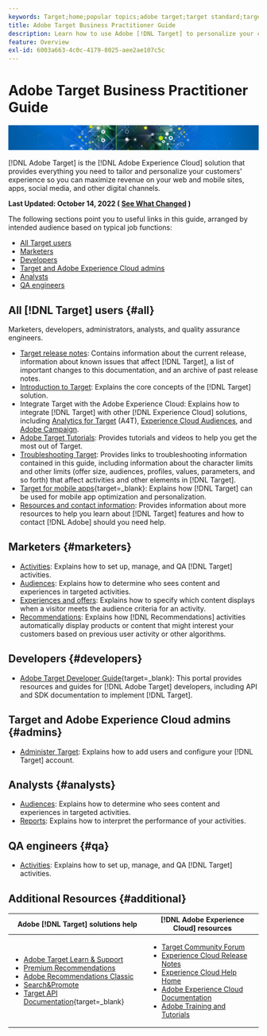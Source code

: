 ```yaml
---
keywords: Target;home;popular topics;adobe target;target standard;target premium;target documentation;adobe target documentation;home
title: Adobe Target Business Practitioner Guide
description: Learn how to use Adobe [!DNL Target] to personalize your customers' experience to maximize revenue on your web and mobile sites, apps, and other digital channels.
feature: Overview
exl-id: 6003a663-4c0c-4179-8025-aee2ae107c5c
---
```

# Adobe Target Business Practitioner Guide

![banner](assets/target-home-banner-simple.png)

[!DNL Adobe Target] is the [!DNL Adobe Experience Cloud] solution that provides everything you need to tailor and personalize your customers' experience so you can maximize revenue on your web and mobile sites, apps, social media, and other digital channels.

**Last Updated: October 14, 2022 ( [See What Changed](r-release-notes/doc-change.md) )**

The following sections point you to useful links in this guide, arranged by intended audience based on typical job functions:

- [All Target users](#all)
- [Marketers](#marketers)
- [Developers](#developers)
- [Target and Adobe Experience Cloud admins](#admins)
- [Analysts](#analysts)
- [QA engineers](#qa)

## All [!DNL Target] users {#all}

Marketers, developers, administrators, analysts, and quality assurance engineers.

- [Target release notes](r-release-notes/release-notes.md): Contains information about the current release, information about known issues that affect [!DNL Target], a list of important changes to this documentation, and an archive of past release notes.
- [Introduction to Target](c-intro/intro.md): Explains the core concepts of the [!DNL Target] solution.
- Integrate Target with the Adobe Experience Cloud: Explains how to integrate [!DNL Target] with other [!DNL Experience Cloud] solutions, including [Analytics for Target](/help/main/c-integrating-target-with-mac/a4t/a4t.md) (A4T), [Experience Cloud Audiences](/help/main/c-integrating-target-with-mac/mmp.md), and [Adobe Campaign](/help/main/c-integrating-target-with-mac/campaign-and-target.md).
- [Adobe Target Tutorials](https://experienceleague.adobe.com/docs/target-learn/tutorials/overview.html): Provides tutorials and videos to help you get the most out of Target.
- [Troubleshooting Target](r-troubleshooting-target/troubleshooting-target.md): Provides links to troubleshooting information contained in this guide, including information about the character limits and other limits (offer size, audiences, profiles, values, parameters, and so forth) that affect activities and other elements in [!DNL Target].
- [Target for mobile apps](https://developer.adobe.com/target/implement/mobile/){target=_blank}: Explains how [!DNL Target] can be used for mobile app optimization and personalization.
- [Resources and contact information](cmp-resources-and-contact-information.md): Provides information about more resources to help you learn about [!DNL Target] features and how to contact [!DNL Adobe] should you need help.

## Marketers {#marketers}

- [Activities](c-activities/activities.md): Explains how to set up, manage, and QA [!DNL Target] activities.
- [Audiences](c-target/target.md): Explains how to determine who sees content and experiences in targeted activities.
- [Experiences and offers](c-experiences/experiences.md): Explains how to specify which content displays when a visitor meets the audience criteria for an activity.
- [Recommendations](c-recommendations/recommendations.md): Explains how [!DNL Recommendations] activities automatically display products or content that might interest your customers based on previous user activity or other algorithms.

## Developers {#developers}

- [Adobe Target Developer Guide](https://developer.adobe.com/target/){target=_blank}: This portal provides resources and guides for [!DNL Adobe Target] developers, including API and SDK documentation to implement [!DNL Target].

## Target and Adobe Experience Cloud admins {#admins}

- [Administer Target](administrating-target/administrating-target.md): Explains how to add users and configure your [!DNL Target] account.

## Analysts {#analysts}

- [Audiences](c-target/target.md): Explains how to determine who sees content and experiences in targeted activities.
- [Reports](c-reports/reports.md): Explains how to interpret the performance of your activities.

## QA engineers {#qa}

- [Activities](c-activities/activities.md): Explains how to set up, manage, and QA [!DNL Target] activities.

## Additional Resources {#additional}

| Adobe [!DNL Target] solutions help | [!DNL Adobe Experience Cloud] resources |
|--- |--- |
|<ul><li>[Adobe Target Learn & Support](https://helpx.adobe.com/support/target.html)</li><li>[Premium Recommendations](c-recommendations/recommendations.md)</li><li>[Adobe Recommendations Classic](/help/main/assets/adobe-recommendations-classic.pdf)</li><li>[Search&Promote](https://experienceleague.adobe.com/docs/search-promote/using/sp-home.html)</li><li>[Target API Documentation](https://developer.adobe.com/target/){target=_blank}</li></ul>|<ul><li>[Target Community Forum](https://forums.adobe.com/community/experience-cloud/marketing-cloud/target)</li><li>[Experience Cloud Release Notes](https://experienceleague.adobe.com/docs/release-notes/experience-cloud/current.html)</li><li>[Experience Cloud Help Home](https://helpx.adobe.com/support/experience-cloud.html)</li><li>[Adobe Experience Cloud Documentation](https://experienceleague.adobe.com/docs/experience-cloud/user-guides/home.html)</li><li>[Adobe Training and Tutorials](https://helpx.adobe.com/learning.html?promoid=KAUDK)</li></ul>||
